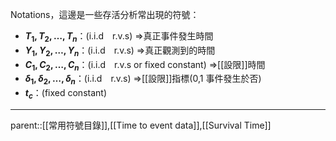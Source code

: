 Notations，這邊是一些存活分析常出現的符號：
- **$T_1,T_2,\ldots,T_n$**：(i.i.d　r.v.s)
$\Rightarrow$真正事件發生時間
- **$Y_1,Y_2,\ldots,Y_n$**：(i.i.d　r.v.s)
$\Rightarrow$真正觀測到的時間
- **$C_1,C_2,\ldots,C_n$**：(i.i.d　r.v.s or fixed constant)
$\Rightarrow$[[設限]]時間
- **$\delta_1,\delta_2,\ldots,\delta_n$**：(i.i.d　r.v.s)
$\Rightarrow$[[設限]]指標(0,1  事件發生於否)
- **$t_c$**：(fixed constant)
- - -
parent::[[常用符號目錄]],[[Time to event data]],[[Survival Time]]